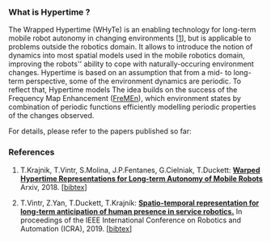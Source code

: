 ### What is Hypertime ?

The Wrapped Hypertime (WHyTe) is an enabling technology for long-term mobile robot autonomy in changing environments [[1](#references)], but is applicable to problems outside the robotics domain.
It allows to introduce the notion of dynamics into most spatial models used in the mobile robotics domain, improving the robots'' ability to cope with naturally-occuring environment changes.
Hypertime is based on an assumption that from a mid- to long-term perspective, some of the environment dynamics are periodic.
To reflect that, Hypertime models 
The idea builds on the success of the Frequency Map Enhancement ([FreMEn](fremen.uk)), which environment states by combination of periodic functions efficiently modelling periodic properties of the changes observed.

For details, please refer to the papers published so far:

### References
1. T.Krajnik, T.Vintr, S.Molina, J.P.Fentanes, G.Cielniak, T.Duckett: <b>[Warped Hypertime Representations for Long-term Autonomy of Mobile Robots](http://raw.githubusercontent.com/wiki/gestom/hypertime/papers/hypertime.pdf)</b> Arxiv, 2018. [[bibtex](http://raw.githubusercontent.com/wiki/gestom/hypertime/papers/hypertime_2019.bib)]

2. T.Vintr, Z.Yan, T.Duckett, T.Krajník: <b>[Spatio-temporal representation for long-term anticipation of human presence in service robotics.](http://raw.githubusercontent.com/wiki/gestom/hypertime/papers/hypertime.pdf)</b> In proceedings of the IEEE International Conference on Robotics and Automation (ICRA), 2019. [[bibtex](http://raw.githubusercontent.com/wiki/gestom/hypertime/papers/hypertime_2019_ICRA.bib)]
